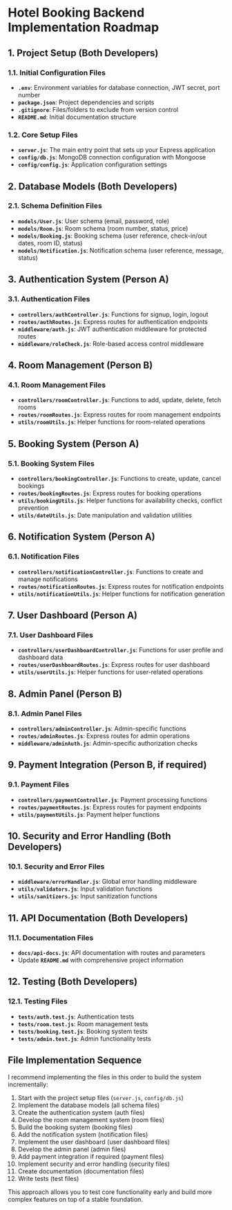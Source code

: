 # Hotel Booking Backend Implementation Roadmap

## 1. Project Setup (Both Developers)

### 1.1. Initial Configuration Files
- **`.env`**: Environment variables for database connection, JWT secret, port number
- **`package.json`**: Project dependencies and scripts
- **`.gitignore`**: Files/folders to exclude from version control
- **`README.md`**: Initial documentation structure

### 1.2. Core Setup Files
- **`server.js`**: The main entry point that sets up your Express application
- **`config/db.js`**: MongoDB connection configuration with Mongoose
- **`config/config.js`**: Application configuration settings

## 2. Database Models (Both Developers)

### 2.1. Schema Definition Files
- **`models/User.js`**: User schema (email, password, role)
- **`models/Room.js`**: Room schema (room number, status, price)
- **`models/Booking.js`**: Booking schema (user reference, check-in/out dates, room ID, status)
- **`models/Notification.js`**: Notification schema (user reference, message, status)

## 3. Authentication System (Person A)

### 3.1. Authentication Files
- **`controllers/authController.js`**: Functions for signup, login, logout
- **`routes/authRoutes.js`**: Express routes for authentication endpoints
- **`middleware/auth.js`**: JWT authentication middleware for protected routes
- **`middleware/roleCheck.js`**: Role-based access control middleware

## 4. Room Management (Person B)

### 4.1. Room Management Files
- **`controllers/roomController.js`**: Functions to add, update, delete, fetch rooms
- **`routes/roomRoutes.js`**: Express routes for room management endpoints
- **`utils/roomUtils.js`**: Helper functions for room-related operations

## 5. Booking System (Person A)

### 5.1. Booking System Files
- **`controllers/bookingController.js`**: Functions to create, update, cancel bookings
- **`routes/bookingRoutes.js`**: Express routes for booking operations
- **`utils/bookingUtils.js`**: Helper functions for availability checks, conflict prevention
- **`utils/dateUtils.js`**: Date manipulation and validation utilities

## 6. Notification System (Person A)

### 6.1. Notification Files
- **`controllers/notificationController.js`**: Functions to create and manage notifications
- **`routes/notificationRoutes.js`**: Express routes for notification endpoints
- **`utils/notificationUtils.js`**: Helper functions for notification generation

## 7. User Dashboard (Person A)

### 7.1. User Dashboard Files
- **`controllers/userDashboardController.js`**: Functions for user profile and dashboard data
- **`routes/userDashboardRoutes.js`**: Express routes for user dashboard
- **`utils/userUtils.js`**: Helper functions for user-related operations

## 8. Admin Panel (Person B)

### 8.1. Admin Panel Files
- **`controllers/adminController.js`**: Admin-specific functions
- **`routes/adminRoutes.js`**: Express routes for admin operations
- **`middleware/adminAuth.js`**: Admin-specific authorization checks

## 9. Payment Integration (Person B, if required)

### 9.1. Payment Files
- **`controllers/paymentController.js`**: Payment processing functions
- **`routes/paymentRoutes.js`**: Express routes for payment endpoints
- **`utils/paymentUtils.js`**: Payment helper functions

## 10. Security and Error Handling (Both Developers)

### 10.1. Security and Error Files
- **`middleware/errorHandler.js`**: Global error handling middleware
- **`utils/validators.js`**: Input validation functions
- **`utils/sanitizers.js`**: Input sanitization functions

## 11. API Documentation (Both Developers)

### 11.1. Documentation Files
- **`docs/api-docs.js`**: API documentation with routes and parameters
- Update **`README.md`** with comprehensive project information

## 12. Testing (Both Developers)

### 12.1. Testing Files
- **`tests/auth.test.js`**: Authentication tests
- **`tests/room.test.js`**: Room management tests
- **`tests/booking.test.js`**: Booking system tests
- **`tests/admin.test.js`**: Admin functionality tests

## File Implementation Sequence

I recommend implementing the files in this order to build the system incrementally:

1. Start with the project setup files (`server.js`, `config/db.js`)
2. Implement the database models (all schema files)
3. Create the authentication system (auth files)
4. Develop the room management system (room files)
5. Build the booking system (booking files)
6. Add the notification system (notification files)
7. Implement the user dashboard (user dashboard files)
8. Develop the admin panel (admin files)
9. Add payment integration if required (payment files)
10. Implement security and error handling (security files)
11. Create documentation (documentation files)
12. Write tests (test files)

This approach allows you to test core functionality early and build more complex features on top of a stable foundation.
